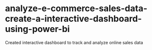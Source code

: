 # analyze-e-commerce-sales-data-create-a-interactive-dashboard-using-power-bi
Created interactive dashboard to track and analyze online sales data
